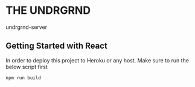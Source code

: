 # THE UNDRGRND

undrgrnd-server

## Getting Started with React

In order to deploy this project to Heroku or any host. Make sure to run the below script first

```
npm run build
```
